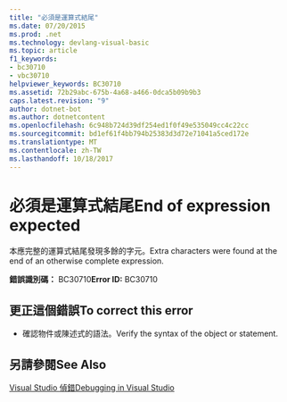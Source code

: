```yaml
---
title: "必須是運算式結尾"
ms.date: 07/20/2015
ms.prod: .net
ms.technology: devlang-visual-basic
ms.topic: article
f1_keywords:
- bc30710
- vbc30710
helpviewer_keywords: BC30710
ms.assetid: 72b29abc-675b-4a68-a466-0dca5b09b9b3
caps.latest.revision: "9"
author: dotnet-bot
ms.author: dotnetcontent
ms.openlocfilehash: 6c948b724d39df254ed1f0f49e535049cc4c22cc
ms.sourcegitcommit: bd1ef61f4bb794b25383d3d72e71041a5ced172e
ms.translationtype: MT
ms.contentlocale: zh-TW
ms.lasthandoff: 10/18/2017
---
```

# <a name="end-of-expression-expected"></a><span data-ttu-id="0f282-102">必須是運算式結尾</span><span class="sxs-lookup"><span data-stu-id="0f282-102">End of expression expected</span></span>
<span data-ttu-id="0f282-103">本應完整的運算式結尾發現多餘的字元。</span><span class="sxs-lookup"><span data-stu-id="0f282-103">Extra characters were found at the end of an otherwise complete expression.</span></span>  
  
 <span data-ttu-id="0f282-104">**錯誤識別碼：** BC30710</span><span class="sxs-lookup"><span data-stu-id="0f282-104">**Error ID:** BC30710</span></span>  
  
## <a name="to-correct-this-error"></a><span data-ttu-id="0f282-105">更正這個錯誤</span><span class="sxs-lookup"><span data-stu-id="0f282-105">To correct this error</span></span>  
  
-   <span data-ttu-id="0f282-106">確認物件或陳述式的語法。</span><span class="sxs-lookup"><span data-stu-id="0f282-106">Verify the syntax of the object or statement.</span></span>  
  
## <a name="see-also"></a><span data-ttu-id="0f282-107">另請參閱</span><span class="sxs-lookup"><span data-stu-id="0f282-107">See Also</span></span>  
 [<span data-ttu-id="0f282-108">Visual Studio 偵錯</span><span class="sxs-lookup"><span data-stu-id="0f282-108">Debugging in Visual Studio</span></span>](/visualstudio/debugger/debugging-in-visual-studio)
